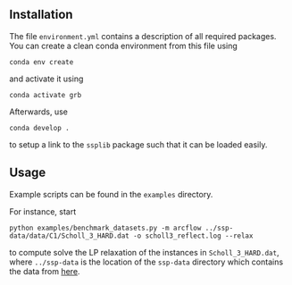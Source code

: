 ## Installation
The file `environment.yml` contains a description of all required packages.
You can create a clean conda environment from this file using
```
conda env create
```
and activate it using
```
conda activate grb
```

Afterwards, use
```
conda develop .
```
to setup a link to the `ssplib` package such that it can be loaded easily.

## Usage
Example scripts can be found in the `examples` directory.

For instance, start
```
python examples/benchmark_datasets.py -m arcflow ../ssp-data/data/C1/Scholl_3_HARD.dat -o scholl3_reflect.log --relax
```
to compute solve the LP relaxation of the instances in `Scholl_3_HARD.dat`, where `../ssp-data` is the location of the `ssp-data` directory which contains the data from [here](https://github.com/wotzlaff/ssp-data).